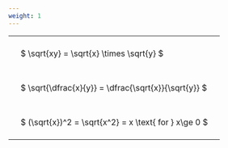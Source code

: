 ```yaml
---
weight: 1
---
```


<style type="text/css">
#T_934d6 th.col_heading {
  text-align: left;
  font-size: 1em;
}
#T_934d6 td {
  text-align: left;
  font-size: 1em;
  padding: 1.5em;
}
</style>
<table id="T_934d6">
  <thead>
  </thead>
  <tbody>
    <tr>
      <td id="T_934d6_row0_col0" class="data row0 col0" >$ \sqrt{xy} = \sqrt{x} \times \sqrt{y} $</td>
    </tr>
    <tr>
      <td id="T_934d6_row1_col0" class="data row1 col0" >$ \sqrt{\dfrac{x}{y}} = \dfrac{\sqrt{x}}{\sqrt{y}} $</td>
    </tr>
    <tr>
      <td id="T_934d6_row2_col0" class="data row2 col0" >$ (\sqrt{x})^2 = \sqrt{x^2} = x \text{ for } x\ge 0 $</td>
    </tr>
  </tbody>
</table>
